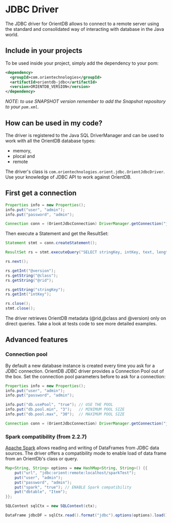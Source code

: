 # JDBC Driver

The JDBC driver for OrientDB allows to connect to a remote server using the standard and consolidated way of interacting with database in the Java world.

## Include in your projects

To be used inside your project, simply add the dependency to your pom:

```xml
<dependency>
  <groupId>com.orientechnologies</groupId>
  <artifactId>orientdb-jdbc</artifactId>
  <version>ORIENTDB_VERSION</version>
</dependency>
```
_NOTE: to use SNAPSHOT version remember to add the Snapshot repository to your ```pom.xml```._

## How can be used in my code?

The driver is registered to the Java SQL DriverManager and can be used to work with all the OrientDB database types:
- memory,
- plocal and
- remote

The driver's class is ```com.orientechnologies.orient.jdbc.OrientJdbcDriver```. Use your knowledge of JDBC API to work against OrientDB.

## First get a connection

```java
Properties info = new Properties();
info.put("user", "admin");
info.put("password", "admin");

Connection conn = (OrientJdbcConnection) DriverManager.getConnection("jdbc:orient:remote:localhost/test", info);
```

Then execute a Statement and get the ResultSet:

```java
Statement stmt = conn.createStatement();

ResultSet rs = stmt.executeQuery("SELECT stringKey, intKey, text, length, date FROM Item");

rs.next();

rs.getInt("@version");
rs.getString("@class");
rs.getString("@rid");

rs.getString("stringKey");
rs.getInt("intKey");

rs.close();
stmt.close();
```

The driver retrieves OrientDB metadata (@rid,@class and @version) only on direct queries. Take a look at tests code to see more detailed examples.

## Advanced features

### Connection pool
By default a new database instance is created every time you ask for a JDBC connection. OrientDB JDBC driver provides a Connection Pool out of the box. Set the connection pool parameters before to ask for a connection:

```java
Properties info = new Properties();
info.put("user", "admin");
info.put("password", "admin");

info.put("db.usePool", "true"); // USE THE POOL
info.put("db.pool.min", "3");   // MINIMUM POOL SIZE
info.put("db.pool.max", "30");  // MAXIMUM POOL SIZE

Connection conn = (OrientJdbcConnection) DriverManager.getConnection("jdbc:orient:remote:localhost/test", info);
```

### Spark compatibility (from 2.2.7)

[Apache Spark](http://spark.apache.org/) allows reading and writing of DataFrames from JDBC data sources. 
The driver offers a compatibility mode to enable load of data frame from an OrientDb's class or query. 

```java
Map<String, String> options = new HashMap<String, String>() {{
    put("url", "jdbc:orient:remote:localhost/sparkTest");
    put("user", "admin");
    put("password", "admin");
    put("spark", "true"); // ENABLE Spark compatibility
    put("dbtable", "Item");
}};

SQLContext sqlCtx = new SQLContext(ctx);

DataFrame jdbcDF = sqlCtx.read().format("jdbc").options(options).load();
```
